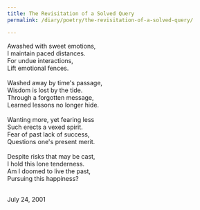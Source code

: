 ```yaml
---
title: The Revisitation of a Solved Query
permalink: /diary/poetry/the-revisitation-of-a-solved-query/

---
```

<div class="poetry">

Awashed with sweet emotions,<br/>
I maintain paced distances.<br/>
For undue interactions,<br/>
Lift emotional fences.<br/>
<br/>
Washed away by time's passage,<br/>
Wisdom is lost by the tide.<br/>
Through a forgotten message,<br/>
Learned lessons no longer hide.<br/>
<br/>
Wanting more, yet fearing less<br/>
Such erects a vexed spirit.<br/>
Fear of past lack of success,<br/>
Questions one's present merit.<br/>
<br/>
Despite risks that may be cast,<br/>
I hold this lone tenderness.<br/>
Am I doomed to live the past,<br/>
Pursuing this happiness?<br/>
<br/>

<div class="poetry_date">July 24, 2001</div>



</div>
